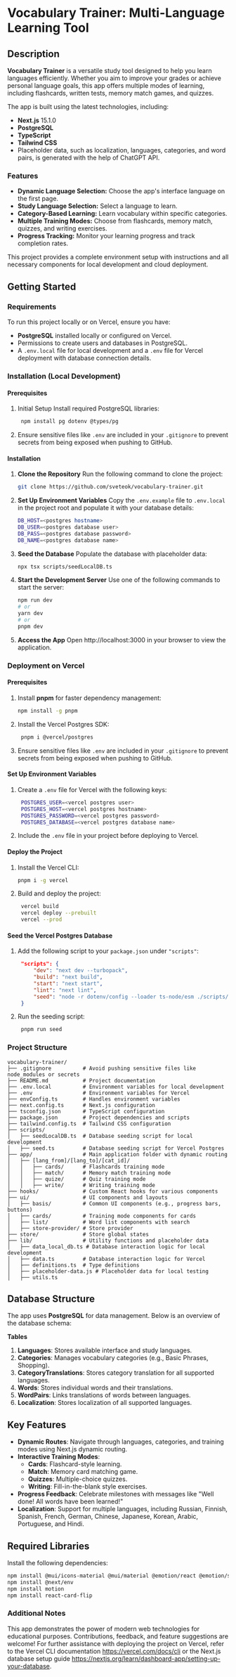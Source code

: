 # Vocabulary Trainer: Multi-Language Learning Tool

## Description

**Vocabulary Trainer** is a versatile study tool designed to help you learn languages efficiently. Whether you aim to improve your grades or achieve personal language goals, this app offers multiple modes of learning, including flashcards, written tests, memory match games, and quizzes.

The app is built using the latest technologies, including:

- **Next.js** 15.1.0
- **PostgreSQL**
- **TypeScript**
- **Tailwind CSS**
- Placeholder data, such as localization, languages, categories, and word pairs, is generated with the help of ChatGPT API.

### Features

- **Dynamic Language Selection:** Choose the app's interface language on the first page.
- **Study Language Selection:** Select a language to learn.
- **Category-Based Learning:** Learn vocabulary within specific categories.
- **Multiple Training Modes:** Choose from flashcards, memory match, quizzes, and writing exercises.
- **Progress Tracking:** Monitor your learning progress and track completion rates.

This project provides a complete environment setup with instructions and all necessary components for local development and cloud deployment.

## Getting Started

### Requirements

To run this project locally or on Vercel, ensure you have:
- **PostgreSQL** installed locally or configured on Vercel.
- Permissions to create users and databases in PostgreSQL.
- A `.env.local` file for local development and a `.env` file for Vercel deployment with database connection details.

### Installation (Local Development)

#### Prerequisites
1. Initial Setup Install required PostgreSQL libraries:

   ```bash
    npm install pg dotenv @types/pg
    ```
   
2. Ensure sensitive files like `.env` are included in your `.gitignore` to prevent secrets from being exposed when pushing to GitHub.

#### Installation

1.  **Clone the Repository**
    Run the following command to clone the project:

    ```bash
    git clone https://github.com/sveteok/vocabulary-trainer.git
    ```

2.  **Set Up Environment Variables**
    Copy the ```.env.example``` file to ```.env.local``` in the project root and populate it with your database details:
    ```bash
    DB_HOST=<postgres hostname>
    DB_USER=<postgres database user>
    DB_PASS=<postgres database password>
    DB_NAME=<postgres database name>
    ```
3.  **Seed the Database**
    Populate the database with placeholder data:

    ```bash
    npx tsx scripts/seedLocalDB.ts
    ```

4.  **Start the Development Server**
    Use one of the following commands to start the server:
    
    ```bash
    npm run dev
    # or
    yarn dev
    # or
    pnpm dev
    ```
6.  **Access the App**
    Open http://localhost:3000 in your browser to view the application.



### Deployment on Vercel

#### Prerequisites
1. Install **pnpm** for faster dependency management:

    ```bash
    npm install -g pnpm
    ```

2. Install the Vercel Postgres SDK:

   ```bash
    pnpm i @vercel/postgres
    ```
3. Ensure sensitive files like `.env` are included in your `.gitignore` to prevent secrets from being exposed when pushing to GitHub.

#### Set Up Environment Variables
1. Create a `.env` file for Vercel with the following keys:
   ```bash
    POSTGRES_USER=<vercel postgres user>
    POSTGRES_HOST=<vercel postgres hostname>
    POSTGRES_PASSWORD=<vercel postgres password>
    POSTGRES_DATABASE=<vercel postgres database name>
    ```
2. Include the `.env` file in your project before deploying to Vercel.

#### Deploy the Project
1. Install the Vercel CLI:

    ```bash
    pnpm i -g vercel
    ```

2. Build and deploy the project:

   ```bash
    vercel build
    vercel deploy --prebuilt
    vercel --prod
    ```
   
#### Seed the Vercel Postgres Database
1. Add the following script to your `package.json` under `"scripts"`:

   ```json
    "scripts": {
        "dev": "next dev --turbopack",
        "build": "next build",
        "start": "next start",
        "lint": "next lint",
        "seed": "node -r dotenv/config --loader ts-node/esm ./scripts/seed.ts"
    }
    ```

2. Run the seeding script:

   ```bash
    pnpm run seed
    ```

### Project Structure

    vocabulary-trainer/
    ├── .gitignore          # Avoid pushing sensitive files like node_modules or secrets
    ├── README.md           # Project documentation
    ├── .env.local          # Environment variables for local development
    ├── .env                # Environment variables for Vercel
    ├── envConfig.ts        # Handles environment variables
    ├── next.config.ts      # Next.js configuration
    ├── tsconfig.json       # TypeScript configuration
    ├── package.json        # Project dependencies and scripts
    ├── tailwind.config.ts  # Tailwind CSS configuration
    ├── scripts/
    │   ├── seedLocalDB.ts  # Database seeding script for local development
    │   ├── seed.ts         # Database seeding script for Vercel Postgres
    ├── app/                # Main application folder with dynamic routing
    │   ├── [lang_from]/[lang_to]/[cat_id]/
    │   │   ├── cards/      # Flashcards training mode
    │   │   ├── match/      # Memory match training mode
    │   │   ├── quize/      # Quiz training mode
    │   │   ├── write/      # Writing training mode
    ├── hooks/              # Custom React hooks for various components
    ├── ui/                 # UI components and layouts
    │   ├── basis/          # Common UI components (e.g., progress bars, buttons)
    │   ├── cards/          # Training mode components for cards
    │   ├── list/           # Word list components with search
    │   ├── store-provider/ # Store provider
    ├── store/              # Store global states
    ├── lib/                # Utility functions and placeholder data
    │   ├── data_local_db.ts # Database interaction logic for local development
    │   ├── data.ts         # Database interaction logic for Vercel
    │   ├── definitions.ts  # Type definitions
    │   ├── placeholder-data.js # Placeholder data for local testing
    │   ├── utils.ts

## Database Structure

The app uses **PostgreSQL** for data management. Below is an overview of the database schema:

**Tables**

1. **Languages**: Stores available interface and study languages.
2. **Categories**: Manages vocabulary categories (e.g., Basic Phrases, Shopping).
3. **CategoryTranslations**: Stores category translation for all supported languages.
4. **Words**: Stores individual words and their translations.
5. **WordPairs**: Links translations of words between languages.
6. **Localization**: Stores localization of all supported languages.

## Key Features

- **Dynamic Routes**: Navigate through languages, categories, and training modes using Next.js dynamic routing.
- **Interactive Training Modes**:
  - **Cards**: Flashcard-style learning.
  - **Match**: Memory card matching game.
  - **Quizzes**: Multiple-choice quizzes.
  - **Writing**: Fill-in-the-blank style exercises.
- **Progress Feedback**: Celebrate milestones with messages like "Well done! All words have been learned!"
- **Localization**: Support for multiple languages, including Russian, Finnish, Spanish, French, German, Chinese, Japanese, Korean, Arabic, Portuguese, and Hindi.

## Required Libraries

Install the following dependencies:

```bash
npm install @mui/icons-material @mui/material @emotion/react @emotion/styled
npm install @next/env
npm install motion
npm install react-card-flip
```

### Additional Notes

This app demonstrates the power of modern web technologies for educational purposes. Contributions, feedback, and feature suggestions are welcome! For further assistance with deploying the project on Vercel, refer to the Vercel CLI documentation https://vercel.com/docs/cli or the Next.js database setup guide https://nextjs.org/learn/dashboard-app/setting-up-your-database.
